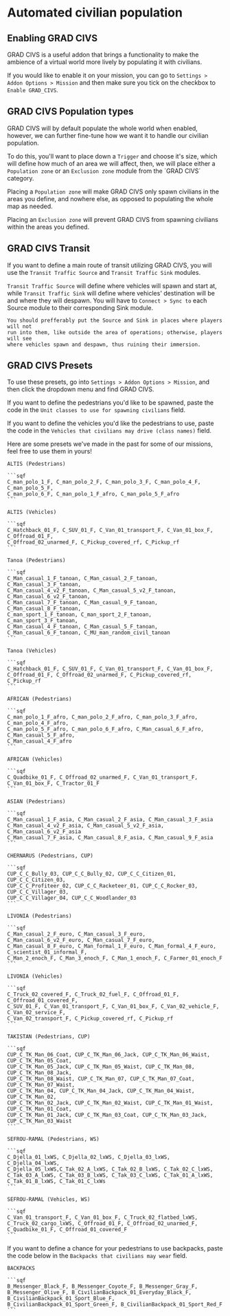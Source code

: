 # Automated civilian population

## Enabling GRAD CIVS

GRAD CIVS is a useful addon that brings a functionality to make the ambience of
a virtual world more lively by populating it with civilians.

If you would like to enable it on your mission, you can go to
`Settings > Addon Options > Mission` and then make sure you tick on the
checkbox to `Enable GRAD_CIVS`.

## GRAD CIVS Population types

GRAD CIVS will by default populate the whole world when enabled, however, we can
further fine-tune how we want it to handle our civilian population.

To do this, you'll want to place down a `Trigger` and choose it's size, which will
define how much of an area we will affect, then, we will place either a
`Population zone` or an `Exclusion zone` module from the ´GRAD CIVS´ category.

Placing a `Population zone` will make GRAD CIVS only spawn civilians in the areas
you define, and nowhere else, as opposed to populating the whole map as needed.

Placing an `Exclusion zone` will prevent GRAD CIVS from spawning civilians within
the areas you defined.

## GRAD CIVS Transit

If you want to define a main route of transit utilizing GRAD CIVS, you will
use the `Transit Traffic Source` and `Transit Traffic Sink` modules.

`Transit Traffic Source` will define where vehicles will spawn and start at, while
`Transit Traffic Sink` will define where vehicles' destination will be and where
they will despawn. You will have to `Connect > Sync to` each Source module to their
corresponding Sink module.

```admonish
You should prefferably put the Source and Sink in places where players will not
run into them, like outside the area of operations; otherwise, players will see
where vehicles spawn and despawn, thus ruining their immersion.
```

## GRAD CIVS Presets

To use these presets, go into `Settings > Addon Options > Mission`, and then
click the dropdown menu and find GRAD CIVS.

If you want to define the pedestrians you'd like to be spawned, paste the code
in the `Unit classes to use for spawning civilians` field.

If you want to define the vehicles you'd like the pedestrians to use, paste the
code in the `Vehicles that civilians may drive (class names)` field.

Here are some presets we've made in the past for some of our missions, feel
free to use them in yours!

~~~admonish collapsible=true title="ALTIS preset"
ALTIS (Pedestrians)

```sqf
C_man_polo_1_F, C_man_polo_2_F, C_man_polo_3_F, C_man_polo_4_F, C_man_polo_5_F,
C_man_polo_6_F, C_man_polo_1_F_afro, C_man_polo_5_F_afro
```

ALTIS (Vehicles)

```sqf
C_Hatchback_01_F, C_SUV_01_F, C_Van_01_transport_F, C_Van_01_box_F, C_Offroad_01_F,
C_Offroad_02_unarmed_F, C_Pickup_covered_rf, C_Pickup_rf
```
~~~

~~~admonish collapsible=true title="TANOA preset (French Polynesia)"
Tanoa (Pedestrians)

```sqf
C_Man_casual_1_F_tanoan, C_Man_casual_2_F_tanoan, C_Man_casual_3_F_tanoan, 
C_Man_casual_4_v2_F_tanoan, C_Man_casual_5_v2_F_tanoan, C_Man_casual_6_v2_F_tanoan,
C_Man_casual_7_F_tanoan, C_Man_casual_9_F_tanoan, C_Man_casual_8_F_tanoan, 
C_man_sport_1_F_tanoan, C_man_sport_2_F_tanoan, C_man_sport_3_F_tanoan, 
C_Man_casual_4_F_tanoan, C_Man_casual_5_F_tanoan, C_Man_casual_6_F_tanoan, C_MU_man_random_civil_tanoan
```

Tanoa (Vehicles)

```sqf
C_Hatchback_01_F, C_SUV_01_F, C_Van_01_transport_F, C_Van_01_box_F,
C_Offroad_01_F, C_Offroad_02_unarmed_F, C_Pickup_covered_rf, C_Pickup_rf
```
~~~

~~~admonish collapsible=true title="AFRICAN preset"
AFRICAN (Pedestrians)

```sqf
C_man_polo_1_F_afro, C_man_polo_2_F_afro, C_man_polo_3_F_afro, C_man_polo_4_F_afro,
C_man_polo_5_F_afro, C_man_polo_6_F_afro, C_Man_casual_6_F_afro, C_Man_casual_5_F_afro,
C_Man_casual_4_F_afro
```

AFRICAN (Vehicles)

```sqf
C_Quadbike_01_F, C_Offroad_02_unarmed_F, C_Van_01_transport_F, C_Van_01_box_F, C_Tractor_01_F
```
~~~

~~~admonish collapsible=true title="ASIAN preset"
ASIAN (Pedestrians)

```sqf
C_Man_casual_1_F_asia, C_Man_casual_2_F_asia, C_Man_casual_3_F_asia
C_Man_casual_4_v2_F_asia, C_Man_casual_5_v2_F_asia, C_Man_casual_6_v2_F_asia
C_Man_casual_7_F_asia, C_Man_casual_8_F_asia, C_Man_casual_9_F_asia
```
~~~

~~~admonish collapsible=true title="CHERNARUS (CUP) preset"
CHERNARUS (Pedestrians, CUP)

```sqf
CUP_C_C_Bully_03, CUP_C_C_Bully_02, CUP_C_C_Citizen_01, CUP_C_C_Citizen_03,
CUP_C_C_Profiteer_02, CUP_C_C_Racketeer_01, CUP_C_C_Rocker_03, CUP_C_C_Villager_03,
CUP_C_C_Villager_04, CUP_C_C_Woodlander_03
```
~~~

~~~admonish collapsible=true title="LIVONIA preset"
LIVONIA (Pedestrians)

```sqf
C_Man_casual_2_F_euro, C_Man_casual_3_F_euro, C_Man_casual_6_v2_F_euro, C_Man_casual_7_F_euro,
C_Man_casual_8_F_euro, C_Man_formal_1_F_euro, C_Man_formal_4_F_euro, C_scientist_01_informal_F,
C_Man_2_enoch_F, C_Man_3_enoch_F, C_Man_1_enoch_F, C_Farmer_01_enoch_F
```

LIVONIA (Vehicles)

```sqf
C_Truck_02_covered_F, C_Truck_02_fuel_F, C_Offroad_01_F, C_Offroad_01_covered_F,
C_SUV_01_F, C_Van_01_transport_F, C_Van_01_box_F, C_Van_02_vehicle_F, C_Van_02_service_F,
C_Van_02_transport_F, C_Pickup_covered_rf, C_Pickup_rf
```
~~~

~~~admonish collapsible=true title="TAKISTAN (CUP) preset"
TAKISTAN (Pedestrians, CUP)

```sqf
CUP_C_TK_Man_06_Coat, CUP_C_TK_Man_06_Jack, CUP_C_TK_Man_06_Waist, CUP_C_TK_Man_05_Coat,
CUP_C_TK_Man_05_Jack, CUP_C_TK_Man_05_Waist, CUP_C_TK_Man_08, CUP_C_TK_Man_08_Jack,
CUP_C_TK_Man_08_Waist, CUP_C_TK_Man_07, CUP_C_TK_Man_07_Coat, CUP_C_TK_Man_07_Waist,
CUP_C_TK_Man_04, CUP_C_TK_Man_04_Jack, CUP_C_TK_Man_04_Waist, CUP_C_TK_Man_02,
CUP_C_TK_Man_02_Jack, CUP_C_TK_Man_02_Waist, CUP_C_TK_Man_01_Waist, CUP_C_TK_Man_01_Coat,
CUP_C_TK_Man_01_Jack, CUP_C_TK_Man_03_Coat, CUP_C_TK_Man_03_Jack, CUP_C_TK_Man_03_Waist
```
~~~

~~~admonish collapsible=true title="SEFROU-RAMAL (WS) preset"
SEFROU-RAMAL (Pedestrians, WS)

```sqf
C_Djella_01_lxWS, C_Djella_02_lxWS, C_Djella_03_lxWS, C_Djella_04_lxWS, 
C_Djella_05_lxWS,C_Tak_02_A_lxWS, C_Tak_02_B_lxWS, C_Tak_02_C_lxWS, 
C_Tak_03_A_lxWS, C_Tak_03_B_lxWS, C_Tak_03_C_lxWS, C_Tak_01_A_lxWS, 
C_Tak_01_B_lxWS, C_Tak_01_C_lxWs
```

SEFROU-RAMAL (Vehicles, WS)

```sqf
C_Van_01_transport_F, C_Van_01_box_F, C_Truck_02_flatbed_lxWS, 
C_Truck_02_cargo_lxWS, C_Offroad_01_F, C_Offroad_02_unarmed_F, C_Quadbike_01_F, C_Offroad_01_covered_F
```
~~~

If you want to define a chance for your pedestrians to use backpacks,
paste the code below in the `Backpacks that civilians may wear` field.

~~~admonish collapsible=true title="BACKPACK presets"
BACKPACKS

```sqf
B_Messenger_Black_F, B_Messenger_Coyote_F, B_Messenger_Gray_F,
B_Messenger_Olive_F, B_CivilianBackpack_01_Everyday_Black_F,
B_CivilianBackpack_01_Sport_Blue_F, B_CivilianBackpack_01_Sport_Green_F, B_CivilianBackpack_01_Sport_Red_F
```
~~~